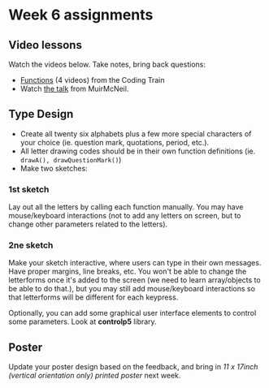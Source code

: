 # Week 6 assignments

## Video lessons

Watch the videos below. Take notes, bring back questions:

 - [Functions](https://www.youtube.com/watch?v=XCu7JSkgl04&list=PLRqwX-V7Uu6ajGB2OI3hl5DZsD1Fw1WzR) (4 videos) from the Coding Train
 - Watch [the talk](http://www.typotalks.com/videos/muir-mcneil-2/) from MuirMcNeil.
 
## Type Design
- Create all twenty six alphabets plus a few more special characters of your choice (ie. question mark, quotations, period, etc.).
- All letter drawing codes should be in their own function definitions (ie. `drawA(), drawQuestionMark()`)
- Make two sketches:

### 1st sketch
Lay out all the letters by calling each function manually. You may have mouse/keyboard interactions (not to add any letters on screen, but to change other parameters related to the letters).

### 2ne sketch
Make your sketch interactive, where users can type in their own messages. Have proper margins, line breaks, etc. You won't be able to change the letterforms once it's added to the screen (we need to learn array/objects to be able to do that.), but you may still add mouse/keyboard interactions so that letterforms will be different for each keypress.

Optionally, you can add some graphical user interface elements to control some parameters. Look at **controlp5** library.
  
## Poster
Update your poster design based on the feedback, and bring in *11 x 17inch (vertical orientation only) printed poster* next week.
